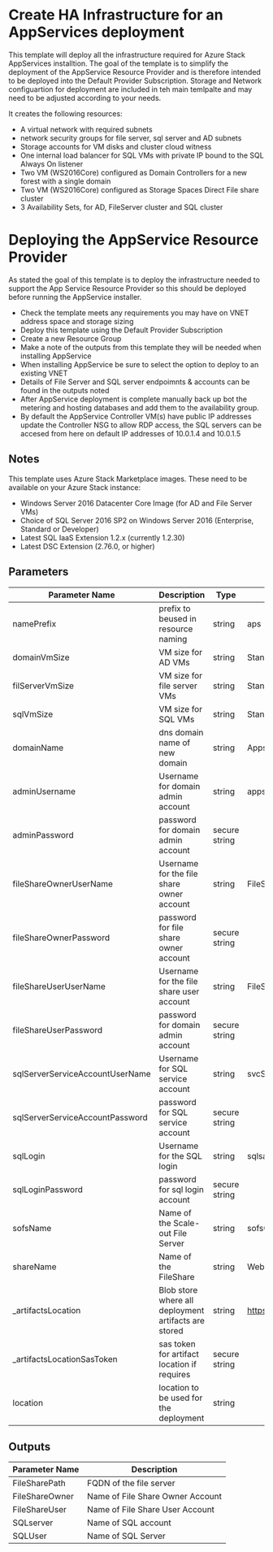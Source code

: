 # Create HA Infrastructure for an AppServices deployment

This template will deploy all the infrastructure required for Azure Stack AppServices installtion. The goal of the template is to simplify the deployment of the AppService Resource Provider and is therefore intended to be deployed into the Default Provider Subscription. Storage and Network configuartion for deployment are included in teh main temlpalte and may need to be adjusted according to your needs.

 It creates the following resources:

* A virtual network with required subnets 
* network security groups for file server, sql server and AD subnets
* Storage accounts for VM disks and cluster cloud witness
* One internal load balancer for SQL VMs with private IP bound to the SQL Always On listener
* Two VM (WS2016Core) configured as Domain Controllers for a new forest with a single domain
* Two VM (WS2016Core) configured as Storage Spaces Direct File share cluster 
* 3 Availability Sets, for AD, FileServer cluster and SQL cluster 

# Deploying the AppService Resource Provider

As stated the goal of this template is to deploy the infrastructure needed to support the App Service Resource Provider so this should be deployed before running the AppService installer.
* Check the template meets any requirements you may have on VNET address space and storage sizing
* Deploy this template using the Default Provider Subscription
* Create a new Resource Group 
* Make a note of the outputs from this template they will be needed when installing AppService
* When installing AppService be sure to select the option to deploy to an existing VNET
* Details of File Server and SQL server endpoimnts & accounts can be found in the outputs noted 
* After AppService deployment is complete manually back up bot the metering and hosting databases and add them to the availability group. 
* By default the AppService Controller VM(s) have public IP addresses update the Controller NSG to allow RDP access, the SQL servers can be accesed from here on default IP addresses of 10.0.1.4 and 10.0.1.5

## Notes

This template uses Azure Stack Marketplace images. These need to be available on your Azure Stack instance:

* Windows Server 2016 Datacenter Core  Image (for AD and File Server VMs)
* Choice of SQL Server 2016 SP2 on Windows Server 2016 (Enterprise, Standard or Developer)
* Latest SQL IaaS Extension 1.2.x (currently 1.2.30)
* Latest DSC Extension (2.76.0, or higher)

## Parameters

| Parameter Name | Description | Type | Default Value
| --- | --- | --- | ---
| namePrefix | prefix to beused in resource naming | string | aps
| domainVmSize | VM size for AD VMs | string | Standard_DS1_v2
| filServerVmSize | VM size for file server VMs | string | Standard_DS2_v2
| sqlVmSize | VM size for SQL VMs | string | Standard_DS2_v2
| domainName | dns domain name of new domain | string | Appsvc.local
| adminUsername | Username for domain admin account | string | appsvcadmin
| adminPassword | password for domain admin account | secure string |
| fileShareOwnerUserName | Username for the file share owner account | string | FileShareOwner
| fileShareOwnerPassword | password for file share owner account | secure string |
| fileShareUserUserName | Username for the file share user account | string | FileShareUser
| fileShareUserPassword | password for domain admin account | secure string |
| sqlServerServiceAccountUserName | Username for SQL service account | string | svcSQL
| sqlServerServiceAccountPassword | password for SQL service account | secure string |
| sqlLogin | Username for the SQL login | string | sqlsa
| sqlLoginPassword | password for sql login account | secure string |
| sofsName | Name of the Scale-out File Server | string | sofs01
| shareName | Name of the FileShare | string | WebSites
| _artifactsLocation | Blob store where all deployment artifacts are stored | string |  https://raw.githubusercontent.com/pappleby64/AzureStackStuff/master/Templates/AppServiceInfraHA/  
| _artifactsLocationSasToken | sas token for artifact location if requires | secure string |  
| location | location to be used for the deployment | string |

## Outputs

| Parameter Name | Description 
| --- | --- 
| FileSharePath | FQDN of the file server 
| FileShareOwner | Name of File Share Owner Account 
| FileShareUser | Name of File Share User Account 
| SQLserver | Name of SQL account 
| SQLUser | Name of SQL Server 

